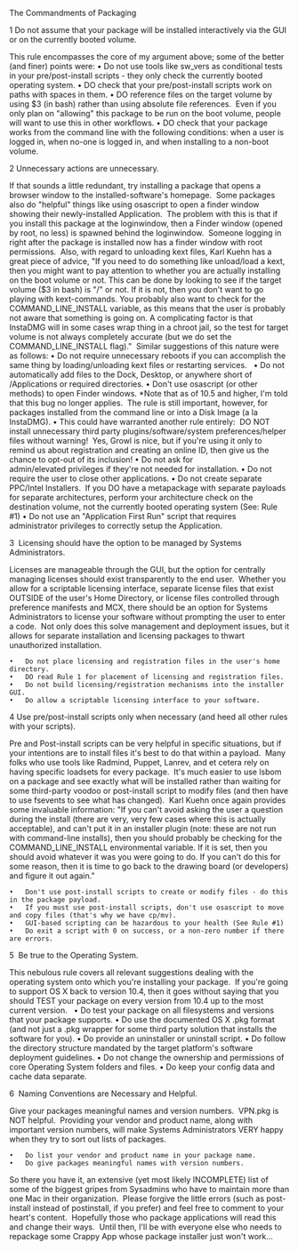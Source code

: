 The Commandments of Packaging


1 Do not assume that your package will be installed interactively via the GUI or on the currently booted volume.

This rule encompasses the core of my argument above; some of the better (and finer) points were:
	•	Do not use tools like sw_vers as conditional tests in your pre/post-install scripts - they only check the currently booted operating system.
	•	DO check that your pre/post-install scripts work on paths with spaces in them.
	•	DO reference files on the target volume by using $3 (in bash) rather than using absolute file references.  Even if you only plan on "allowing" this package to be run on the boot volume, people will want to use this in other workflows.
	•	DO check that your package works from the command line with the following conditions: when a user is logged in, when no-one is logged in, and when installing to a non-boot volume.

2 Unnecessary actions are unnecessary.

If that sounds a little redundant, try installing a package that opens a browser window to the installed-software's homepage.  Some packages also do "helpful" things like using osascript to open a finder window showing their newly-installed Application.  The problem with this is that if you install this package at the loginwindow, then a Finder window (opened by root, no less) is spawned behind the loginwindow.  Someone logging in right after the package is installed now has a finder window with root permissions.  Also, with regard to unloading kext files, Karl Kuehn has a great piece of advice, "If you need to do something like unload/load a kext, then you might want to pay attention to whether you are actually installing on the boot volume or not. This can be done by looking to see if the target volume ($3 in bash) is "/" or not. If it is not, then you don't want to go playing with kext-commands. You probably also want to check for the COMMAND_LINE_INSTALL variable, as this means that the user is probably not aware that something is going on. A complicating factor is that InstaDMG will in some cases wrap thing in a chroot jail, so the test for target volume is not always completely accurate (but we do set the COMMAND_LINE_INSTALL flag)."  Similar suggestions of this nature were as follows:
	•	Do not require unnecessary reboots if you can accomplish the same thing by loading/unloading kext files or restarting services.  
	•	Do not automatically add files to the Dock, Desktop, or anywhere short of /Applications or required directories.
	•	Don't use osascript (or other methods) to open Finder windows. *Note that as of 10.5 and higher, I'm told that this bug no longer applies.  The rule is still important, however, for packages installed from the command line or into a Disk Image (a la InstaDMG).
	•	This could have warranted another rule entirely:  DO NOT install unnecessary third party plugins/software/system preferences/helper files without warning!  Yes, Growl is nice, but if you're using it only to remind us about registration and creating an online ID, then give us the chance to opt-out of its inclusion!
	•	Do not ask for admin/elevated privileges if they're not needed for installation.
	•	Do not require the user to close other applications.
	•	Do not create separate PPC/Intel Installers.  If you DO have a metapackage with separate payloads for separate architectures, perform your architecture check on the destination volume, not the currently booted operating system (See: Rule #1)
	•	Do not use an "Application First Run" script that requires administrator privileges to correctly setup the Application.

3  Licensing should have the option to be managed by Systems Administrators.

Licenses are manageable through the GUI, but the option for centrally managing licenses should exist transparently to the end user.  Whether you allow for a scriptable licensing interface, separate license files that exist OUTSIDE of the user's Home Directory, or license files controlled through preference manifests and MCX, there should be an option for Systems Administrators to license your software without prompting the user to enter a code.  Not only does this solve management and deployment issues, but it allows for separate installation and licensing packages to thwart unauthorized installation.  

	•	Do not place licensing and registration files in the user's home directory.
	•	DO read Rule 1 for placement of licensing and registration files.
	•	Do not build licensing/registration mechanisms into the installer GUI.
	•	Do allow a scriptable licensing interface to your software.

4 Use pre/post-install scripts only when necessary (and heed all other rules with your scripts).

Pre and Post-install scripts can be very helpful in specific situations, but if your intentions are to install files it's best to do that within a payload.  Many folks who use tools like Radmind, Puppet, Lanrev, and et cetera rely on having specific loadsets for every package.  It's much easier to use lsbom on a package and see exactly what will be installed rather than waiting for some third-party voodoo or post-install script to modify files (and then have to use fsevents to see what has changed).  Karl Kuehn once again provides some invaluable information: "If you can't avoid asking the user a question during the install (there are very, very few cases where this is actually acceptable), and can't put it in an installer plugin (note: these are not run with command-line installs), then you should probably be checking for the COMMAND_LINE_INSTALL environmental variable. If it is set, then you should avoid whatever it was you were going to do. If you can't do this for some reason, then it is time to go back to the drawing board (or developers) and figure it out again."

	•	Don't use post-install scripts to create or modify files - do this in the package payload.
	•	If you must use post-install scripts, don't use osascript to move and copy files (that's why we have cp/mv).
	•	GUI-based scripting can be hazardous to your health (See Rule #1)
	•	Do exit a script with 0 on success, or a non-zero number if there are errors.

5  Be true to the Operating System.

This nebulous rule covers all relevant suggestions dealing with the operating system onto which you're installing your package.  If you're going to support OS X back to version 10.4, then it goes without saying that you should TEST your package on every version from 10.4 up to the most current version.  
	•	Do test your package on all filesystems and versions that your package supports.
	•	Do use the documented OS X .pkg format (and not just a .pkg wrapper for some third party solution that installs the software for you).
	•	Do provide an uninstaller or uninstall script.
	•	Do follow the directory structure mandated by the target platform's software deployment guidelines.
	•	Do not change the ownership and permissions of core Operating System folders and files.
	•	Do keep your config data and cache data separate.

6  Naming Conventions are Necessary and Helpful.

Give your packages meaningful names and version numbers.  VPN.pkg is NOT helpful.  Providing your vendor and product name, along with important version numbers, will make Systems Administrators VERY happy when they try to sort out lists of packages.  

	•	Do list your vendor and product name in your package name.
	•	Do give packages meaningful names with version numbers.

So there you have it, an extensive (yet most likely INCOMPLETE) list of some of the biggest gripes from Sysadmins who have to maintain more than one Mac in their organization.  Please forgive the little errors (such as post-install instead of postinstall, if you prefer) and feel free to comment to your heart's content.  Hopefully those who package applications will read this and change their ways.  Until then, I'll be with everyone else who needs to repackage some Crappy App whose package installer just won't work...
